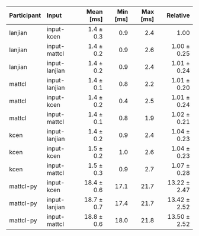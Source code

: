 | Participant | Input | Mean [ms] | Min [ms] | Max [ms] | Relative |
|:---|:---|---:|---:|---:|---:|
| lanjian | input-kcen | 1.4 ± 0.3 | 0.9 | 2.4 | 1.00 |
| lanjian | input-mattcl | 1.4 ± 0.2 | 0.9 | 2.6 | 1.00 ± 0.25 |
| lanjian | input-lanjian | 1.4 ± 0.2 | 0.9 | 2.4 | 1.01 ± 0.24 |
| mattcl | input-lanjian | 1.4 ± 0.1 | 0.8 | 2.2 | 1.01 ± 0.20 |
| mattcl | input-kcen | 1.4 ± 0.2 | 0.4 | 2.5 | 1.01 ± 0.24 |
| mattcl | input-mattcl | 1.4 ± 0.1 | 0.8 | 1.9 | 1.02 ± 0.21 |
| kcen | input-lanjian | 1.4 ± 0.2 | 0.9 | 2.4 | 1.04 ± 0.23 |
| kcen | input-kcen | 1.5 ± 0.2 | 1.0 | 2.6 | 1.04 ± 0.23 |
| kcen | input-mattcl | 1.5 ± 0.3 | 0.9 | 2.7 | 1.07 ± 0.28 |
| mattcl-py | input-kcen | 18.4 ± 0.6 | 17.1 | 21.7 | 13.22 ± 2.47 |
| mattcl-py | input-lanjian | 18.7 ± 0.7 | 17.4 | 21.7 | 13.42 ± 2.52 |
| mattcl-py | input-mattcl | 18.8 ± 0.6 | 18.0 | 21.8 | 13.50 ± 2.52 |

